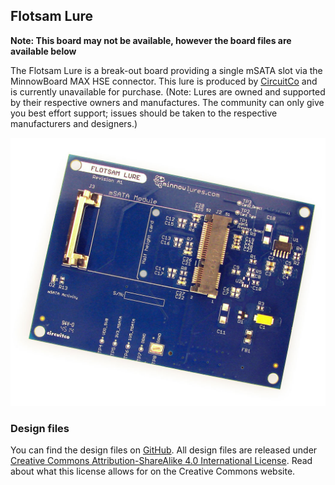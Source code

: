 ## Flotsam Lure

**Note: This board may not be available, however the board files are available below**

The Flotsam Lure is a break-out board providing a single
mSATA slot via the MinnowBoard MAX HSE connector.
This lure is produced by [CircuitCo](http://www.circuitco.com/) and is currently unavailable
for purchase. (Note: Lures are owned and supported by their
respective owners and manufactures. The community can only give
you best effort support; issues should be taken to the respective
manufacturers and designers.)

![Flotsam Lure](pages/flotsam-lure/1055px-Flotsam-lure-a.jpg)

### Design files

You can find the design files on [GitHub](). All design files are released under [Creative Commons Attribution-ShareAlike 4.0 International License](http://creativecommons.org/licenses/by-sa/4.0/). Read about what this license allows for on the Creative Commons website.
